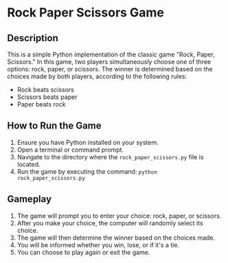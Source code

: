 # Rock Paper Scissors Game

## Description
This is a simple Python implementation of the classic game "Rock, Paper, Scissors." In this game, two players simultaneously choose one of three options: rock, paper, or scissors. The winner is determined based on the choices made by both players, according to the following rules:
- Rock beats scissors
- Scissors beats paper
- Paper beats rock

## How to Run the Game
1. Ensure you have Python installed on your system.
2. Open a terminal or command prompt.
3. Navigate to the directory where the `rock_paper_scissors.py` file is located.
4. Run the game by executing the command: `python rock_paper_scissors.py`

## Gameplay
1. The game will prompt you to enter your choice: rock, paper, or scissors.
2. After you make your choice, the computer will randomly select its choice.
3. The game will then determine the winner based on the choices made.
4. You will be informed whether you win, lose, or if it's a tie.
5. You can choose to play again or exit the game.


